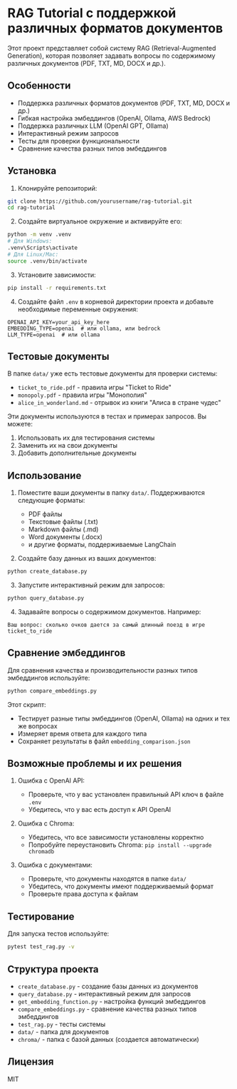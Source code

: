 # RAG Tutorial с поддержкой различных форматов документов

Этот проект представляет собой систему RAG (Retrieval-Augmented Generation), которая позволяет задавать вопросы по содержимому различных документов (PDF, TXT, MD, DOCX и др.).

## Особенности

- Поддержка различных форматов документов (PDF, TXT, MD, DOCX и др.)
- Гибкая настройка эмбеддингов (OpenAI, Ollama, AWS Bedrock)
- Поддержка различных LLM (OpenAI GPT, Ollama)
- Интерактивный режим запросов
- Тесты для проверки функциональности
- Сравнение качества разных типов эмбеддингов

## Установка

1. Клонируйте репозиторий:
```bash
git clone https://github.com/yourusername/rag-tutorial.git
cd rag-tutorial
```

2. Создайте виртуальное окружение и активируйте его:
```bash
python -m venv .venv
# Для Windows:
.venv\Scripts\activate
# Для Linux/Mac:
source .venv/bin/activate
```

3. Установите зависимости:
```bash
pip install -r requirements.txt
```

4. Создайте файл `.env` в корневой директории проекта и добавьте необходимые переменные окружения:
```env
OPENAI_API_KEY=your_api_key_here
EMBEDDING_TYPE=openai  # или ollama, или bedrock
LLM_TYPE=openai  # или ollama
```

## Тестовые документы

В папке `data/` уже есть тестовые документы для проверки системы:
- `ticket_to_ride.pdf` - правила игры "Ticket to Ride"
- `monopoly.pdf` - правила игры "Монополия"
- `alice_in_wonderland.md` - отрывок из книги "Алиса в стране чудес"

Эти документы используются в тестах и примерах запросов. Вы можете:
1. Использовать их для тестирования системы
2. Заменить их на свои документы
3. Добавить дополнительные документы

## Использование

1. Поместите ваши документы в папку `data/`. Поддерживаются следующие форматы:
   - PDF файлы
   - Текстовые файлы (.txt)
   - Markdown файлы (.md)
   - Word документы (.docx)
   - и другие форматы, поддерживаемые LangChain

2. Создайте базу данных из ваших документов:
```bash
python create_database.py
```

3. Запустите интерактивный режим для запросов:
```bash
python query_database.py
```

4. Задавайте вопросы о содержимом документов. Например:
```
Ваш вопрос: сколько очков дается за самый длинный поезд в игре ticket_to_ride
```

## Сравнение эмбеддингов

Для сравнения качества и производительности разных типов эмбеддингов используйте:
```bash
python compare_embeddings.py
```

Этот скрипт:
- Тестирует разные типы эмбеддингов (OpenAI, Ollama) на одних и тех же вопросах
- Измеряет время ответа для каждого типа
- Сохраняет результаты в файл `embedding_comparison.json`

## Возможные проблемы и их решения

1. Ошибка с OpenAI API:
   - Проверьте, что у вас установлен правильный API ключ в файле `.env`
   - Убедитесь, что у вас есть доступ к API OpenAI

2. Ошибка с Chroma:
   - Убедитесь, что все зависимости установлены корректно
   - Попробуйте переустановить Chroma: `pip install --upgrade chromadb`

3. Ошибка с документами:
   - Проверьте, что документы находятся в папке `data/`
   - Убедитесь, что документы имеют поддерживаемый формат
   - Проверьте права доступа к файлам

## Тестирование

Для запуска тестов используйте:
```bash
pytest test_rag.py -v
```

## Структура проекта

- `create_database.py` - создание базы данных из документов
- `query_database.py` - интерактивный режим для запросов
- `get_embedding_function.py` - настройка функций эмбеддингов
- `compare_embeddings.py` - сравнение качества разных типов эмбеддингов
- `test_rag.py` - тесты системы
- `data/` - папка для документов
- `chroma/` - папка с базой данных (создается автоматически)

## Лицензия

MIT